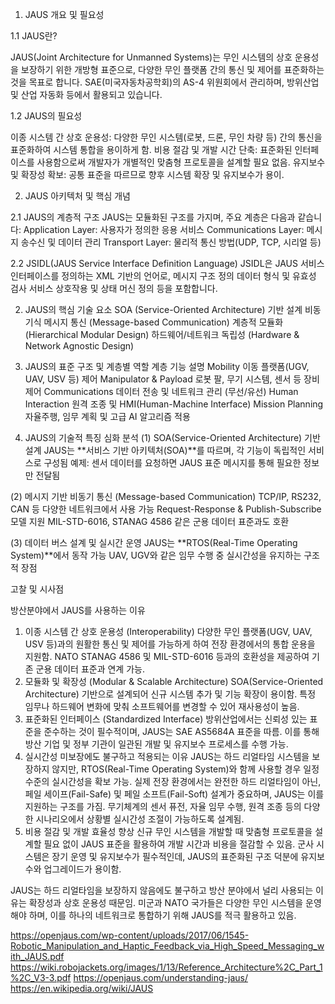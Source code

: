 1. JAUS 개요 및 필요성

1.1 JAUS란?

JAUS(Joint Architecture for Unmanned Systems)는 무인 시스템의 상호 운용성을 보장하기 위한 개방형 표준으로, 다양한 무인 플랫폼 간의 통신 및 제어를 표준화하는 것을 목표로 합니다. 
SAE(미국자동차공학회)의 AS-4 위원회에서 관리하며, 방위산업 및 산업 자동화 등에서 활용되고 있습니다.

1.2 JAUS의 필요성

이종 시스템 간 상호 운용성: 다양한 무인 시스템(로봇, 드론, 무인 차량 등) 간의 통신을 표준화하여 시스템 통합을 용이하게 함.
비용 절감 및 개발 시간 단축: 표준화된 인터페이스를 사용함으로써 개발자가 개별적인 맞춤형 프로토콜을 설계할 필요 없음.
유지보수 및 확장성 확보: 공통 표준을 따르므로 향후 시스템 확장 및 유지보수가 용이.

2. JAUS 아키텍처 및 핵심 개념

2.1 JAUS의 계층적 구조
JAUS는 모듈화된 구조를 가지며, 주요 계층은 다음과 같습니다:
Application Layer: 사용자가 정의한 응용 서비스
Communications Layer: 메시지 송수신 및 데이터 관리
Transport Layer: 물리적 통신 방법(UDP, TCP, 시리얼 등)

2.2 JSIDL(JAUS Service Interface Definition Language)
JSIDL은 JAUS 서비스 인터페이스를 정의하는 XML 기반의 언어로,
메시지 구조 정의
데이터 형식 및 유효성 검사
서비스 상호작용 및 상태 머신 정의 등을 포함합니다.


2. JAUS의 핵심 기술 요소
SOA (Service-Oriented Architecture) 기반 설계
비동기식 메시지 통신 (Message-based Communication)
계층적 모듈화 (Hierarchical Modular Design)
하드웨어/네트워크 독립성 (Hardware & Network Agnostic Design)

4. JAUS의 표준 구조 및 계층별 역할
계층	기능 설명
Mobility	이동 플랫폼(UGV, UAV, USV 등) 제어
Manipulator & Payload	로봇 팔, 무기 시스템, 센서 등 장비 제어
Communications	데이터 전송 및 네트워크 관리 (무선/유선)
Human Interaction	원격 조종 및 HMI(Human-Machine Interface)
Mission Planning	자율주행, 임무 계획 및 고급 AI 알고리즘 적용

6. JAUS의 기술적 특징 심화 분석
(1) SOA(Service-Oriented Architecture) 기반 설계
JAUS는 **서비스 기반 아키텍처(SOA)**를 따르며, 각 기능이 독립적인 서비스로 구성됨
예제: 센서 데이터를 요청하면 JAUS 표준 메시지를 통해 필요한 정보만 전달됨

(2) 메시지 기반 비동기 통신 (Message-based Communication)
TCP/IP, RS232, CAN 등 다양한 네트워크에서 사용 가능
Request-Response & Publish-Subscribe 모델 지원
MIL-STD-6016, STANAG 4586 같은 군용 데이터 표준과도 호환

(3) 데이터 버스 설계 및 실시간 운영
JAUS는 **RTOS(Real-Time Operating System)**에서 동작 가능
UAV, UGV와 같은 임무 수행 중 실시간성을 유지하는 구조적 장점


고찰 및 시사점

방산분야에서 JAUS를 사용하는 이유

1. 이종 시스템 간 상호 운용성 (Interoperability)
다양한 무인 플랫폼(UGV, UAV, USV 등)과의 원활한 통신 및 제어를 가능하게 하여 전장 환경에서의 통합 운용을 지원함.
NATO STANAG 4586 및 MIL-STD-6016 등과의 호환성을 제공하여 기존 군용 데이터 표준과 연계 가능.
2. 모듈화 및 확장성 (Modular & Scalable Architecture)
SOA(Service-Oriented Architecture) 기반으로 설계되어 신규 시스템 추가 및 기능 확장이 용이함.
특정 임무나 하드웨어 변화에 맞춰 소프트웨어를 변경할 수 있어 재사용성이 높음.
3. 표준화된 인터페이스 (Standardized Interface)
방위산업에서는 신뢰성 있는 표준을 준수하는 것이 필수적이며, JAUS는 SAE AS5684A 표준을 따름.
이를 통해 방산 기업 및 정부 기관이 일관된 개발 및 유지보수 프로세스를 수행 가능.
4. 실시간성 미보장에도 불구하고 적용되는 이유
JAUS는 하드 리얼타임 시스템을 보장하지 않지만, RTOS(Real-Time Operating System)와 함께 사용할 경우 일정 수준의 실시간성을 확보 가능.
실제 전장 환경에서는 완전한 하드 리얼타임이 아닌, 페일 세이프(Fail-Safe) 및 페일 소프트(Fail-Soft) 설계가 중요하며, JAUS는 이를 지원하는 구조를 가짐.
무기체계의 센서 퓨전, 자율 임무 수행, 원격 조종 등의 다양한 시나리오에서 상황별 실시간성 조절이 가능하도록 설계됨.
5. 비용 절감 및 개발 효율성 향상
신규 무인 시스템을 개발할 때 맞춤형 프로토콜을 설계할 필요 없이 JAUS 표준을 활용하여 개발 시간과 비용을 절감할 수 있음.
군사 시스템은 장기 운영 및 유지보수가 필수적인데, JAUS의 표준화된 구조 덕분에 유지보수와 업그레이드가 용이함.



JAUS는 하드 리얼타임을 보장하지 않음에도 불구하고 방산 분야에서 널리 사용되는 이유는 확장성과 상호 운용성 때문임.
미군과 NATO 국가들은 다양한 무인 시스템을 운영해야 하며, 이를 하나의 네트워크로 통합하기 위해 JAUS를 적극 활용하고 있음.



https://openjaus.com/wp-content/uploads/2017/06/1545-Robotic_Manipulation_and_Haptic_Feedback_via_High_Speed_Messaging_with_JAUS.pdf
https://wiki.robojackets.org/images/1/13/Reference_Architecture%2C_Part_1%2C_V3-3.pdf
https://openjaus.com/understanding-jaus/
https://en.wikipedia.org/wiki/JAUS
